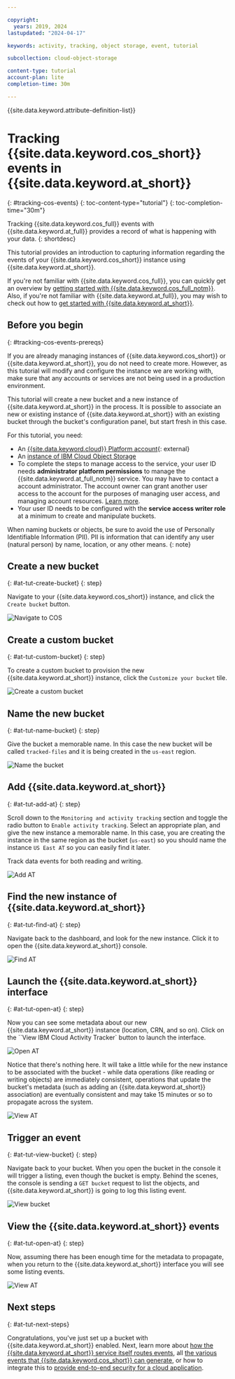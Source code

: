 ```yaml
---

copyright:
  years: 2019, 2024
lastupdated: "2024-04-17"

keywords: activity, tracking, object storage, event, tutorial

subcollection: cloud-object-storage

content-type: tutorial
account-plan: lite
completion-time: 30m

---
```


{{site.data.keyword.attribute-definition-list}}

# Tracking {{site.data.keyword.cos_short}} events in {{site.data.keyword.at_short}}
{: #tracking-cos-events}
{: toc-content-type="tutorial"}
{: toc-completion-time="30m"}

Tracking {{site.data.keyword.cos_full}} events with {{site.data.keyword.at_full}} provides a record of what is happening with your data.
{: shortdesc}

This tutorial provides an introduction to capturing information regarding the events of your {{site.data.keyword.cos_short}} instance using {{site.data.keyword.at_short}}.

If you're not familiar with {{site.data.keyword.cos_full}}, you can quickly get an overview by [getting started with {{site.data.keyword.cos_full_notm}}](/docs/cloud-object-storage?topic=cloud-object-storage-getting-started-cloud-object-storage). Also, if you're not familiar with {{site.data.keyword.at_full}}, you may wish to check out how to [get started with {{site.data.keyword.at_short}}](/docs/activity-tracker?topic=activity-tracker-getting-started).

## Before you begin
{: #tracking-cos-events-prereqs}

If you are already managing instances of {{site.data.keyword.cos_short}} or {{site.data.keyword.at_short}}, you do not need to create more. However, as this tutorial will modify and configure the instance we are working with, make sure that any accounts or services are not being used in a production environment.

This tutorial will create a new bucket and a new instance of {{site.data.keyword.at_short}} in the process.  It is possible to associate an new or existing instance of {{site.data.keyword.at_short}} with an existing bucket through the bucket's configuration panel, but start fresh in this case.

For this tutorial, you need:
- An [{{site.data.keyword.cloud}} Platform account](https://cloud.ibm.com){: external}
- An [instance of IBM Cloud Object Storage](http://cloud.ibm.com/catalog/services/cloud-object-storage)
- To complete the steps to manage access to the service, your user ID needs **administrator platform permissions** to manage the {{site.data.keyword.at_full_notm}} service. You may have to contact a account administrator. The account owner can grant another user access to the account for the purposes of managing user access, and managing account resources. [Learn more](/docs/account?topic=account-userroles).
- Your user ID needs to be configured with the **service access writer role** at a minimum to create and manipulate buckets.

When naming buckets or objects, be sure to avoid the use of Personally Identifiable Information (PII). PII is information that can identify any user (natural person) by name, location, or any other means.
{: note}

## Create a new bucket
{: #at-tut-create-bucket}
{: step}

Navigate to your {{site.data.keyword.cos_short}} instance, and click the `Create bucket` button.

![Navigate to COS](images/at-tut-1-create-bucket.png)

## Create a custom bucket
{: #at-tut-custom-bucket}
{: step}

To create a custom bucket to provision the new {{site.data.keyword.at_short}} instance, click the `Customize your bucket` tile.

![Create a custom bucket](images/at-tut-2-custom-bucket.png)

## Name the new bucket
{: #at-tut-name-bucket}
{: step}

Give the bucket a memorable name.  In this case the new bucket will be called `tracked-files` and it is being created in the `us-east` region.

![Name the bucket](images/at-tut-3-name-bucket.png)

## Add {{site.data.keyword.at_short}}
{: #at-tut-add-at}
{: step}

Scroll down to the `Monitoring and activity tracking` section and toggle the radio button to `Enable activity tracking`.  Select an appropriate plan, and give the new instance a memorable name.  In this case, you are creating the instance in the same region as the bucket (`us-east`) so you should name the instance `US East AT` so you can easily find it later.

Track data events for both reading and writing.

![Add AT](images/at-tut-4-add-at.png)

## Find the new instance of {{site.data.keyword.at_short}}
{: #at-tut-find-at}
{: step}

Navigate back to the dashboard, and look for the new instance. Click it to open the {{site.data.keyword.at_short}} console.

![Find AT](images/at-tut-5-find-at.png)

## Launch the {{site.data.keyword.at_short}} interface
{: #at-tut-open-at}
{: step}

Now you can see some metadata about our new {{site.data.keyword.at_short}} instance (location, CRN, and so on).  Click on the ``View IBM Cloud Activity Tracker` button to launch the interface.

![Open AT](images/at-tut-6-open-at.png)


Notice that there's nothing here.  It will take a little while for the new instance to be associated with the bucket - while data operations (like reading or writing objects) are immediately consistent, operations that update the bucket's metadata (such as adding an {{site.data.keyword.at_short}} association) are eventually consistent and may take 15 minutes or so to propagate across the system.

![View AT](images/at-tut-7-empty-at.png)

## Trigger an event
{: #at-tut-view-bucket}
{: step}

Navigate back to your bucket.  When you open the bucket in the console it will trigger a listing, even though the bucket is empty. Behind the scenes, the console is sending a `GET bucket` request to list the objects, and {{site.data.keyword.at_short}} is going to log this listing event.

![View bucket](images/at-tut-8-view-bucket.png)

## View the {{site.data.keyword.at_short}} events
{: #at-tut-open-at}
{: step}

Now, assuming there has been enough time for the metadata to propagate, when you return to the {{site.data.keyword.at_short}} interface you will see some listing events.

![View AT](images/at-tut-9-view-at.png)

## Next steps
{: #at-tut-next-steps}

Congratulations, you've just set up a bucket with {{site.data.keyword.at_short}} enabled. Next, learn more about [how the {{site.data.keyword.at_short}} service itself routes events](/docs/activity-tracker?topic=activity-tracker-getting-started), all [the various events that {{site.data.keyword.cos_short}} can generate](/docs/cloud-object-storage?topic=cloud-object-storage-at-events), or how to integrate this to [provide end-to-end security for a cloud application](/docs/solution-tutorials?topic=solution-tutorials-cloud-e2e-security).
